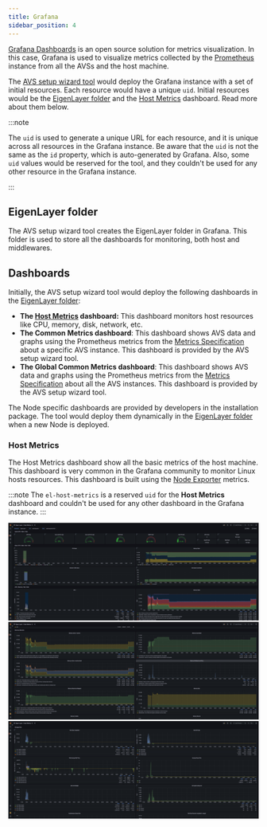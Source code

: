 ```yaml
---
title: Grafana
sidebar_position: 4
---
```


[Grafana Dashboards](https://grafana.com/) is an open source solution for metrics visualization. In this case, Grafana is used to visualize metrics collected by the [Prometheus](/docs/wizard/monitoring/prometheus) instance from all the AVSs and the host machine.

The [AVS setup wizard tool](/docs/category/avs-setup-wizard) would deploy the Grafana instance with a set of initial resources. Each resource would have a unique `uid`. Initial resources would be the [EigenLayer folder](#eigen-layer-folder) and the [Host Metrics](#host-metrics) dashboard. Read more about them below.

:::note 

The `uid` is used to generate a unique URL for each resource, and it is unique across all resources in the Grafana instance. Be aware that the `uid` is not the same as the `id` property, which is auto-generated by Grafana. Also, some `uid` values would be reserved for the tool, and they couldn't be used for any other resource in the Grafana instance. 

:::

## EigenLayer folder

The AVS setup wizard tool creates the EigenLayer folder in Grafana. This folder is used to store all the dashboards for monitoring, both host and middlewares.

## Dashboards

Initially, the AVS setup wizard tool would deploy the following dashboards in the [EigenLayer folder](#eigen-layer-folder):

- **The [Host Metrics](#host-metrics) dashboard:** This dashboard monitors host resources like CPU, memory, disk, network, etc.
- **The Common Metrics dashboard**: This dashboard shows AVS data and graphs using the Prometheus metrics from the [Metrics Specification](/docs/spec/metrics/metrics-prom-spec) about a specific AVS instance. This dashboard is provided by the AVS setup wizard tool.
- **The Global Common Metrics dashboard**: This dashboard shows AVS data and graphs using the Prometheus metrics from the [Metrics Specification](/docs/spec/metrics/metrics-prom-spec) about all the AVS instances. This dashboard is provided by the AVS setup wizard tool.

The Node specific dashboards are provided by developers in the installation package. The tool would deploy them dynamically in the [EigenLayer folder](#eigen-layer-folder) when a new Node is deployed.

### Host Metrics

The Host Metrics dashboard show all the basic metrics of the host machine. This dashboard is very common in the Grafana community to monitor Linux hosts resources. This dashboard is built using the [Node Exporter](/docs/wizard/monitoring/node-exporter) metrics.

:::note
The `el-host-metrics` is a reserved `uid` for the **Host Metrics** dashboard and couldn't be used for any other dashboard in the Grafana instance.
:::

![](/img/grafana/el-host-metrics-1.png)
![](/img/grafana/el-host-metrics-2.png)
![](/img/grafana/el-host-metrics-3.png)
